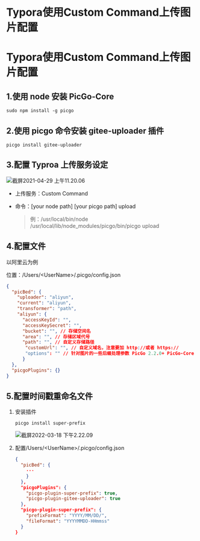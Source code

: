 # Typora使用Custom Command上传图片配置


# Typora使用Custom Command上传图片配置

## 1.使用 node 安装 PicGo-Core

```
sudo npm install -g picgo
```

## 2.使用 picgo 命令安装 gitee-uploader 插件

```
picgo install gitee-uploader
```

## 3.配置 Typroa 上传服务设定

![截屏2021-04-29 上午11.20.06](https://images-jsh.oss-cn-beijing.aliyuncs.com/img/%E6%88%AA%E5%B1%8F2021-04-29%20%E4%B8%8A%E5%8D%8811.20.06.png)

- 上传服务：Custom Command

- 命令：[your node path] [your picgo path] upload

  > 例：/usr/local/bin/node /usr/local/lib/node_modules/picgo/bin/picgo upload

## 4.配置文件

以阿里云为例

位置：/Users/\<UserName>/.picgo/config.json

```json
{
  "picBed": {
    "uploader": "aliyun",
    "current": "aliyun",
    "transformer": "path",
    "aliyun": {
      "accessKeyId": "",
      "accessKeySecret": "",
      "bucket": "", // 存储空间名
      "area": "", // 存储区域代号
      "path": "", // 自定义存储路径
       "customUrl": "", // 自定义域名，注意要加 http://或者 https://
       "options": "" // 针对图片的一些后缀处理参数 PicGo 2.2.0+ PicGo-Core 1.4.0+
      }
  },
  "picgoPlugins": {}
}
```

## 5.配置时间戳重命名文件

1. 安装插件

   ```
   picgo install super-prefix
   ```

   ![截屏2022-03-18 下午2.22.09](https://images-jsh.oss-cn-beijing.aliyuncs.com/work/2022/03/18/20220318-142212.png)

2. 配置/Users/\<UserName>/.picgo/config.json

   ```json
   {
     "picBed": {
       ···
       }
     },
     "picgoPlugins": {
       "picgo-plugin-super-prefix": true,
       "picgo-plugin-gitee-uploader": true
     },
     "picgo-plugin-super-prefix": {
       "prefixFormat": "YYYY/MM/DD/",
       "fileFormat": "YYYYMMDD-HHmmss"
     }
   }
   ```

   


